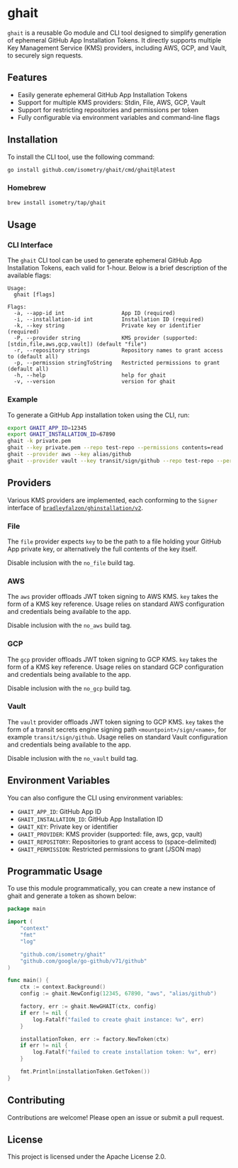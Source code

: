 # ghait

`ghait` is a reusable Go module and CLI tool designed to simplify generation of ephemeral GitHub App Installation Tokens.
It directly supports multiple Key Management Service (KMS) providers, including AWS, GCP, and Vault, to securely sign requests.

## Features

- Easily generate ephemeral GitHub App Installation Tokens
- Support for multiple KMS providers: Stdin, File, AWS, GCP, Vault
- Support for restricting repositories and permissions per token
- Fully configurable via environment variables and command-line flags

## Installation

To install the CLI tool, use the following command:

```sh
go install github.com/isometry/ghait/cmd/ghait@latest
```

### Homebrew

```sh
brew install isometry/tap/ghait
```

## Usage

### CLI Interface

The `ghait` CLI tool can be used to generate ephemeral GitHub App Installation Tokens, each valid for 1-hour. Below is a brief description of the available flags:

```shell
Usage:
  ghait [flags]

Flags:
  -a, --app-id int                  App ID (required)
  -i, --installation-id int         Installation ID (required)
  -k, --key string                  Private key or identifier (required)
  -P, --provider string             KMS provider (supported: [stdin,file,aws,gcp,vault]) (default "file")
  -r, --repository strings          Repository names to grant access to (default all)
  -p, --permission stringToString   Restricted permissions to grant (default all)
  -h, --help                        help for ghait
  -v, --version                     version for ghait
```

### Example

To generate a GitHub App installation token using the CLI, run:

```sh
export GHAIT_APP_ID=12345
export GHAIT_INSTALLATION_ID=67890
ghait -k private.pem
ghait --key private.pem --repo test-repo --permissions contents=read
ghait --provider aws --key alias/github
ghait --provider vault --key transit/sign/github --repo test-repo --permission contents=read,metadata=read
```

## Providers

Various KMS providers are implemented, each conforming to the `Signer` interface of [`bradleyfalzon/ghinstallation/v2`](https://github.com/bradleyfalzon/ghinstallation).

### File

The `file` provider expects `key` to be the path to a file holding your GitHub App private key, or alternatively the full contents of the key itself.

Disable inclusion with the `no_file` build tag.

### AWS

The `aws` provider offloads JWT token signing to AWS KMS. `key` takes the form of a KMS key reference.
Usage relies on standard AWS configuration and credentials being available to the app.

Disable inclusion with the `no_aws` build tag.

### GCP

The `gcp` provider offloads JWT token signing to GCP KMS. `key` takes the form of a KMS key reference.
Usage relies on standard GCP configuration and credentials being available to the app.

Disable inclusion with the `no_gcp` build tag.

### Vault

The `vault` provider offloads JWT token signing to GCP KMS. `key` takes the form of a transit secrets engine signing path `<mountpoint>/sign/<name>`, for example `transit/sign/github`.
Usage relies on standard Vault configuration and credentials being available to the app.

Disable inclusion with the `no_vault` build tag.

## Environment Variables

You can also configure the CLI using environment variables:

- `GHAIT_APP_ID`: GitHub App ID
- `GHAIT_INSTALLATION_ID`: GitHub App Installation ID
- `GHAIT_KEY`: Private key or identifier
- `GHAIT_PROVIDER`: KMS provider (supported: file, aws, gcp, vault)
- `GHAIT_REPOSITORY`: Repositories to grant access to (space-delimited)
- `GHAIT_PERMISSION`: Restricted permissions to grant (JSON map)

## Programmatic Usage

To use this module programmatically, you can create a new instance of ghait and generate a token as shown below:

```go
package main

import (
    "context"
    "fmt"
    "log"

    "github.com/isometry/ghait"
    "github.com/google/go-github/v71/github"
)

func main() {
    ctx := context.Background()
    config := ghait.NewConfig(12345, 67890, "aws", "alias/github")

    factory, err := ghait.NewGHAIT(ctx, config)
    if err != nil {
        log.Fatalf("failed to create ghait instance: %v", err)
    }

    installationToken, err := factory.NewToken(ctx)
    if err != nil {
        log.Fatalf("failed to create installation token: %v", err)
    }

    fmt.Println(installationToken.GetToken())
}
```

## Contributing

Contributions are welcome! Please open an issue or submit a pull request.

## License

This project is licensed under the Apache License 2.0.
